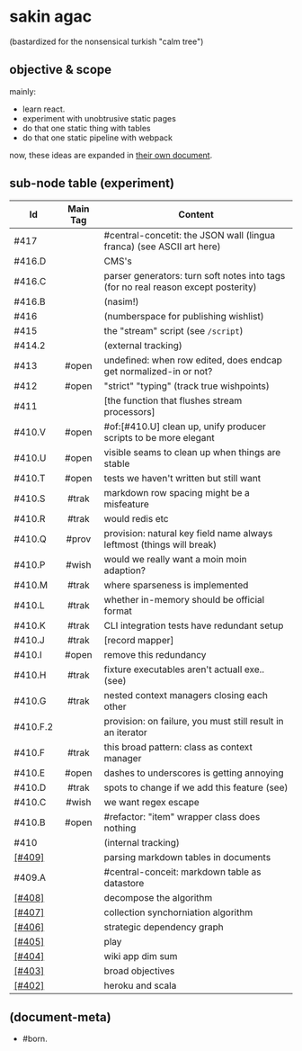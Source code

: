 # sakin agac

(bastardized for the nonsensical turkish "calm tree")




## objective & scope

mainly:
  - learn react.
  - experiment with unobtrusive static pages
  - do that one static thing with tables
  - do that one static pipeline with webpack

now, these ideas are expanded in [their own document][\[#403\]].




## sub-node table (experiment)

|Id                         | Main Tag | Content
|---------------------------|:-----:|-
|                   #417    |       | #central-concetit: the JSON wall (lingua franca) (see ASCII art here)
|                   #416.D  |       | CMS's
|                   #416.C  |       | parser generators: turn soft notes into tags (for no real reason except posterity)
|                   #416.B  |       | (nasim!)
|                   #416    |       | (numberspace for publishing wishlist)
|                   #415    |       | the "stream" script (see `/script`)
|                   #414.2  |       | (external tracking)
|                   #413    | #open | undefined: when row edited, does endcap get normalized-in or not?
|                   #412    | #open | "strict" "typing" (track true wishpoints)
|                   #411    |       | [the function that flushes stream processors]
|                   #410.V  | #open | #of:[#410.U] clean up, unify producer scripts to be more elegant
|                   #410.U  | #open | visible seams to clean up when things are stable
|                   #410.T  | #open | tests we haven't written but still want
|                   #410.S  | #trak | markdown row spacing might be a misfeature
|                   #410.R  | #trak | would redis etc
|                   #410.Q  | #prov | provision: natural key field name always leftmost (things will break)
|                   #410.P  | #wish | would we really want a moin moin adaption?
|                   #410.M  | #trak | where sparseness is implemented
|                   #410.L  | #trak | whether in-memory should be official format
|                   #410.K  | #trak | CLI integration tests have redundant setup
|                   #410.J  | #trak | [record mapper]
|                   #410.I  | #open | remove this redundancy
|                   #410.H  | #trak | fixture executables aren't actuall exe.. (see)
|                   #410.G  | #trak | nested context managers closing each other
|                 #410.F.2  |       | provision: on failure, you must still result in an iterator
|                   #410.F  | #trak | this broad pattern: class as context manager
|                   #410.E  | #open | dashes to underscores is getting annoying
|                   #410.D  | #trak | spots to change if we add this feature (see)
|                   #410.C  | #wish | we want regex escape
|                   #410.B  | #open | #refactor: "item" wrapper class does nothing
|                   #410    |       | (internal tracking)
|<a name=409></a>[\[#409\]] |       | parsing markdown tables in documents
|                   #409.A  |       | #central-conceit: markdown table as datastore
|<a name=408></a>[\[#408\]] |       | decompose the algorithm
|<a name=407></a>[\[#407\]] |       | collection synchorniation algorithm
|<a name=406></a>[\[#406\]] |       | strategic dependency graph
|<a name=405></a>[\[#405\]] |       | play
|<a name=404></a>[\[#404\]] |       | wiki app dim sum
|<a name=403></a>[\[#403\]] |       | broad objectives
|<a name=402></a>[\[#402\]] |       | heroku and scala





[\[#409\]]: 409-ersatz-parsing-a-markdown-document-for-tables.dot
[\[#408\]]: 408-markdown-table-targeted-synchronization.md
[\[#407\]]: 407-collection-synchronization-algorithm.md
[\[#406\]]: 406-strategic-dependency-graph.dot
[\[#405\]]: 405-play.md
[\[#404\]]: 404-wiki-app-dim-sum.md
[\[#403\]]: 403-broad-objectives.md
[\[#402\]]: 402-heroku-and-scala.md





## (document-meta)

  - #born.
